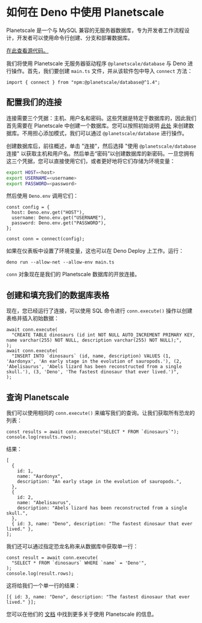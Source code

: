 # 如何在 Deno 中使用 Planetscale

Planetscale 是一个与 MySQL
兼容的无服务器数据库，专为开发者工作流程设计，开发者可以使用命令行创建、分支和部署数据库。

[在此查看源代码。](https://github.com/denoland/examples/tree/main/with-planetscale)

我们将使用 Planetscale 无服务器驱动程序 `@planetscale/database` 与 Deno
进行操作。首先，我们要创建 `main.ts` 文件，并从该软件包中导入 `connect` 方法：

```tsx, ignore
import { connect } from "npm:@planetscale/database@^1.4";
```

## 配置我们的连接

连接需要三个凭据：主机、用户名和密码。这些凭据是特定于数据库的，因此我们首先需要在
Planetscale 中创建一个数据库。您可以按照初始说明
[此处](https://planetscale.com/docs/tutorials/planetscale-quick-start-guide)
来创建数据库。不用担心添加模式，我们可以通过 `@planetscale/database` 进行操作。

创建数据库后，前往概述，单击 "连接"，然后选择 "使用 `@planetscale/database`
连接"
以获取主机和用户名。然后单击“密码”以创建数据库的新密码。一旦您拥有这三个凭据，您可以直接使用它们，或者更好地将它们存储为环境变量：

```bash
export HOST=<host>
export USERNAME=<username>
export PASSWORD=<password>
```

然后使用 `Deno.env` 调用它们：

```tsx, ignore
const config = {
  host: Deno.env.get("HOST"),
  username: Deno.env.get("USERNAME"),
  password: Deno.env.get("PASSWORD"),
};

const conn = connect(config);
```

如果在仪表板中设置了环境变量，这也可以在 Deno Deploy 上工作。运行：

```shell, ignore
deno run --allow-net --allow-env main.ts
```

`conn` 对象现在是我们的 Planetscale 数据库的开放连接。

## 创建和填充我们的数据库表格

现在，您已经运行了连接，可以使用 SQL 命令进行 `conn.execute()`
操作以创建表格并插入初始数据：

```tsx, ignore
await conn.execute(
  "CREATE TABLE dinosaurs (id int NOT NULL AUTO_INCREMENT PRIMARY KEY, name varchar(255) NOT NULL, description varchar(255) NOT NULL);",
);
await conn.execute(
  "INSERT INTO `dinosaurs` (id, name, description) VALUES (1, 'Aardonyx', 'An early stage in the evolution of sauropods.'), (2, 'Abelisaurus', 'Abels lizard has been reconstructed from a single skull.'), (3, 'Deno', 'The fastest dinosaur that ever lived.')",
);
```

## 查询 Planetscale

我们可以使用相同的 `conn.execute()` 来编写我们的查询。让我们获取所有恐龙的列表：

```tsx, ignore
const results = await conn.execute("SELECT * FROM `dinosaurs`");
console.log(results.rows);
```

结果：

```tsx, ignore
[
  {
    id: 1,
    name: "Aardonyx",
    description: "An early stage in the evolution of sauropods.",
  },
  {
    id: 2,
    name: "Abelisaurus",
    description: "Abels lizard has been reconstructed from a single skull.",
  },
  { id: 3, name: "Deno", description: "The fastest dinosaur that ever lived." },
];
```

我们还可以通过指定恐龙名称来从数据库中获取单一行：

```tsx, ignore
const result = await conn.execute(
  "SELECT * FROM `dinosaurs` WHERE `name` = 'Deno'",
);
console.log(result.rows);
```

这将给我们一个单一行的结果：

```tsx, ignore
[{ id: 3, name: "Deno", description: "The fastest dinosaur that ever lived." }];
```

您可以在他们的 [文档](https://planetscale.com/docs) 中找到更多关于使用
Planetscale 的信息。
